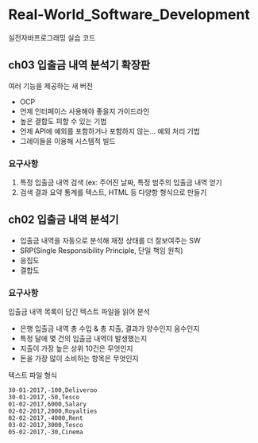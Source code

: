 # Real-World_Software_Development
실전자바프로그래밍 실습 코드

## ch03 입출금 내역 분석기 확장판
여러 기능을 제공하는 새 버전
* OCP
* 언제 인터페이스 사용해야 좋을지 가이드라인
* 높은 결합도 피할 수 있는 기법
* 언제 API에 예외를 포함하거나 포함하지 않는... 예외 처리 기법
* 그레이들을 이용해 시스템적 빌드

### 요구사항
1. 특정 입출금 내역 검색 (ex: 주어진 날짜, 특정 범주의 입출금 내역 얻기
2. 검색 결과 요약 통계를 텍스트, HTML 등 다양항 형식으로 만들기


## ch02 입출금 내역 분석기
* 입출금 내역을 자동으로 분석해 재정 상태를 더 잘보여주는 SW
* SRP(Single Responsibility Principle, 단일 책임 원칙)
* 응집도
* 결합도

### 요구사항
입출금 내역 목록이 담긴 텍스트 파일을 읽어 분석
* 은행 입출금 내역 총 수입 & 총 지출, 결과가 양수인지 음수인지
* 특정 달에 몇 건의 입출금 내역이 발생했는지
* 지출이 가장 높은 상위 10건은 무엇인지
* 돈을 가장 많이 소비하는 항목은 무엇인지

텍스트 파일 형식
```text
30-01-2017,-100,Deliveroo
30-01-2017,-50,Tesco
01-02-2017,6000,Salary
02-02-2017,2000,Royalties
02-02-2017,-4000,Rent
03-02-2017,3000,Tesco
05-02-2017,-30,Cinema
```